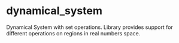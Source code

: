 # dynamical_system

Dynamical System with set operations. Library provides support for different operations on regions in real numbers space.
